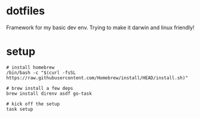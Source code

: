 # dotfiles
Framework for my basic dev env. Trying to make it darwin and linux friendly!

# setup
```
# install homebrew
/bin/bash -c "$(curl -fsSL https://raw.githubusercontent.com/Homebrew/install/HEAD/install.sh)"

# brew install a few deps
brew install direnv asdf go-task

# kick off the setup
task setup
```
